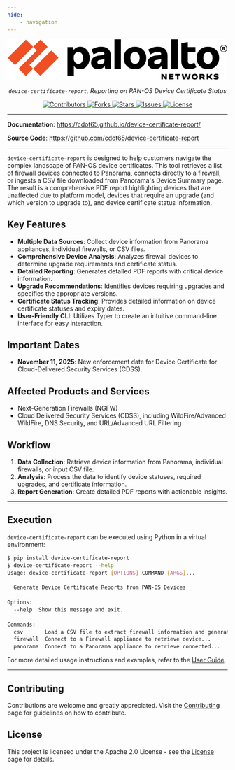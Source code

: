 ```yaml
---
hide:
    - navigation
---
```


<style>
.md-content .md-typeset h1 { display: none; }
</style>

<p align="center">
    <a href="https://paloaltonetworks.com"><img src="https://github.com/cdot65/device-certificate-report/blob/main/docs/images/logo.svg?raw=true" alt="PaloAltoNetworks"></a>
</p>
<p align="center">
    <em><code>device-certificate-report</code>, Reporting on PAN-OS Device Certificate Status</em>
</p>
<p align="center">
<a href="https://github.com/cdot65/device-certificate-report/graphs/contributors" target="_blank">
    <img src="https://img.shields.io/github/contributors/cdot65/device-certificate-report.svg?style=for-the-badge" alt="Contributors">
</a>
<a href="https://github.com/cdot65/device-certificate-report/network/members" target="_blank">
    <img src="https://img.shields.io/github/forks/cdot65/device-certificate-report.svg?style=for-the-badge" alt="Forks">
</a>
<a href="https://github.com/cdot65/device-certificate-report/stargazers" target="_blank">
    <img src="https://img.shields.io/github/stars/cdot65/device-certificate-report.svg?style=for-the-badge" alt="Stars">
</a>
<a href="https://github.com/cdot65/device-certificate-report/issues" target="_blank">
    <img src="https://img.shields.io/github/issues/cdot65/device-certificate-report.svg?style=for-the-badge" alt="Issues">
</a>
<a href="https://github.com/cdot65/device-certificate-report/blob/main/LICENSE" target="_blank">
    <img src="https://img.shields.io/github/license/cdot65/device-certificate-report.svg?style=for-the-badge" alt="License">
</a>
</p>

---

**Documentation**: <a href="https://cdot65.github.io/device-certificate-report/" target="_blank">https://cdot65.github.io/device-certificate-report/</a>

**Source Code**: <a href="https://github.com/cdot65/device-certificate-report" target="_blank">https://github.com/cdot65/device-certificate-report</a>

---

`device-certificate-report` is designed to help customers navigate the complex landscape of PAN-OS device certificates. This tool retrieves a list of firewall devices connected to Panorama, connects directly to a firewall, or ingests a CSV file downloaded from Panorama's Device Summary page. The result is a comprehensive PDF report highlighting devices that are unaffected due to platform model, devices that require an upgrade (and which version to upgrade to), and device certificate status information.

## Key Features

- **Multiple Data Sources**: Collect device information from Panorama appliances, individual firewalls, or CSV files.
- **Comprehensive Device Analysis**: Analyzes firewall devices to determine upgrade requirements and certificate status.
- **Detailed Reporting**: Generates detailed PDF reports with critical device information.
- **Upgrade Recommendations**: Identifies devices requiring upgrades and specifies the appropriate versions.
- **Certificate Status Tracking**: Provides detailed information on device certificate statuses and expiry dates.
- **User-Friendly CLI**: Utilizes Typer to create an intuitive command-line interface for easy interaction.

## Important Dates

- **November 11, 2025**: New enforcement date for Device Certificate for Cloud-Delivered Security Services (CDSS).

## Affected Products and Services

- Next-Generation Firewalls (NGFW)
- Cloud Delivered Security Services (CDSS), including WildFire/Advanced WildFire, DNS Security, and URL/Advanced URL Filtering

## Workflow

1. **Data Collection**: Retrieve device information from Panorama, individual firewalls, or input CSV file.
2. **Analysis**: Process the data to identify device statuses, required upgrades, and certificate information.
3. **Report Generation**: Create detailed PDF reports with actionable insights.

---

## Execution

`device-certificate-report` can be executed using Python in a virtual environment:

<div class="termy">

<!-- termynal -->
```bash
$ pip install device-certificate-report
$ device-certificate-report --help
Usage: device-certificate-report [OPTIONS] COMMAND [ARGS]...

  Generate Device Certificate Reports from PAN-OS Devices

Options:
  --help  Show this message and exit.

Commands:
  csv       Load a CSV file to extract firewall information and generate...
  firewall  Connect to a Firewall appliance to retrieve device...
  panorama  Connect to a Panorama appliance to retrieve connected...
```

</div>

For more detailed usage instructions and examples, refer to the [User Guide](user-guide/introduction.md).

---

## Contributing

Contributions are welcome and greatly appreciated. Visit the [Contributing](about/contributing.md) page for guidelines on how to contribute.

## License

This project is licensed under the Apache 2.0 License - see the [License](about/license.md) page for details.